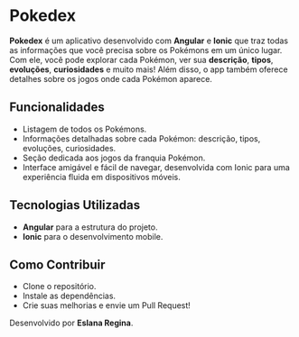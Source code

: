 # Pokedex

**Pokedex** é um aplicativo desenvolvido com **Angular** e **Ionic** que traz todas as informações que você precisa sobre os Pokémons em um único lugar. Com ele, você pode explorar cada Pokémon, ver sua **descrição**, **tipos**, **evoluções**, **curiosidades** e muito mais! Além disso, o app também oferece detalhes sobre os jogos onde cada Pokémon aparece.

## Funcionalidades
- Listagem de todos os Pokémons.
- Informações detalhadas sobre cada Pokémon: descrição, tipos, evoluções, curiosidades.
- Seção dedicada aos jogos da franquia Pokémon.
- Interface amigável e fácil de navegar, desenvolvida com Ionic para uma experiência fluida em dispositivos móveis.

## Tecnologias Utilizadas
- **Angular** para a estrutura do projeto.
- **Ionic** para o desenvolvimento mobile.

## Como Contribuir
- Clone o repositório.
- Instale as dependências.
- Crie suas melhorias e envie um Pull Request!


Desenvolvido por **Eslana Regina**.
